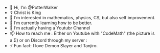 - 👋 Hi, I’m @PotterWalker
-  ☦ Christ is King 
- 👀 I’m interested in mathematics, physics, CS, but also self improvement.
- 🌱 I’m currently learning how to be better.
- 💞️ I’m actually having a Youtubr Channel
- 📫 How to reach me : Either on Youtube with "CodeMath" (the picture is a Σ) or on Discord through my server :
- ⚡ Fun fact: I love Demon Slayer and Tanjiro.

<!---
PotterWalker/PotterWalker is a ✨ special ✨ repository because its `README.md` (this file) appears on your GitHub profile.
You can click the Preview link to take a look at your changes.
--->



                                            
